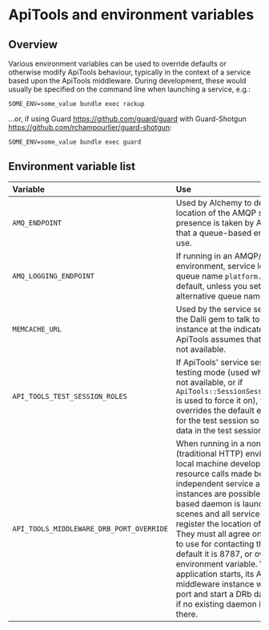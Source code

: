 # ApiTools and environment variables

## Overview

Various environment variables can be used to override defaults or otherwise modify ApiTools behaviour, typically in the context of a service based upon the ApiTools middleware. During development, these would usually be specified on the command line when launching a service, e.g.:

    SOME_ENV=some_value bundle exec rackup

...or, if using Guard https://github.com/guard/guard with Guard-Shotgun https://github.com/rchampourlier/guard-shotgun:

    SOME_ENV=some_value bundle exec guard

## Environment variable list

| Variable | Use |
|:---------|:----|
| `AMQ_ENDPOINT` | Used by Alchemy to determine the location of the AMQP server; its presence is taken by ApiTools to indicate that a queue-based environment is in use. |
| `AMQ_LOGGING_ENDPOINT` | If running in an AMQP/Alchemy based environment, service log data is sent to queue name `platform.logging` by default, unless you set this variable to an alternative queue name. |
| `MEMCACHE_URL` | Used by the service session engine and the Dalli gem to talk to a Memcached instance at the indicated URL. If absent, ApiTools assumes that Memcached is not available. |
| `API_TOOLS_TEST_SESSION_ROLES` | If ApiTools' service session engine is in testing mode (used when Memcached is not available, or if `ApiTools::SessionSession::testing(...)` is used to force it on), this variable overrides the default empty roles string for the test session so you can set role data in the test session structure. |
| `API_TOOLS_MIDDLEWARE_DRB_PORT_OVERRIDE` | When running in a non-queue (traditional HTTP) environment under local machine development, inter-resource calls made between independent service application instances are possible because a DRb-based daemon is launched behind the scenes and all services talk to this to register the location of their endpoints. They must all agree on the port number to use for contacting this daemon. By default it is 8787, or override with this environment variable. When a service application starts, its ApiTools middleware instance will detect the new port and start a DRb daemon on that port if no existing daemon is already listening there. |
